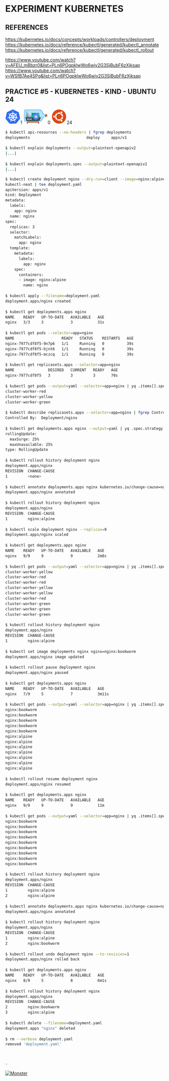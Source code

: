 # EXPERIMENT KUBERNETES

## REFERENCES

https://kubernetes.io/docs/concepts/workloads/controllers/deployment  
https://kubernetes.io/docs/reference/kubectl/generated/kubectl_annotate  
https://kubernetes.io/docs/reference/kubectl/generated/kubectl_rollout

https://www.youtube.com/watch?v=AFEU_mBbzr0&list=PLn6POgpklwWo6wiy2G3SjBubF6zXjksap  
https://www.youtube.com/watch?v=WSfB7Ae4SPg&list=PLn6POgpklwWo6wiy2G3SjBubF6zXjksap

## PRACTICE #5 - KUBERNETES - KIND - UBUNTU 24

[![Kubernetes](img/kubernetes.webp "Kubernetes")](https://kubernetes.io)1
[![Kind](img/kind.webp "Kind")](https://kind.sigs.k8s.io)0
[![Ubuntu](img/ubuntu.webp "Ubuntu")](https://ubuntu.com)24

```bash
$ kubectl api-resources --no-headers | fgrep deployments
deployments                         deploy     apps/v1                           true    Deployment

$ kubectl explain deployments --output=plaintext-openapiv2
|...|

$ kubectl explain deployments.spec --output=plaintext-openapiv2
|...|
```

```bash
$ kubectl create deployment nginx --dry-run=client --image=nginx:alpine --output=yaml --replicas=3 |
kubectl-neat | tee deployment.yaml
apiVersion: apps/v1
kind: Deployment
metadata:
  labels:
    app: nginx
  name: nginx
spec:
  replicas: 3
  selector:
    matchLabels:
      app: nginx
  template:
    metadata:
      labels:
        app: nginx
    spec:
      containers:
      - image: nginx:alpine
        name: nginx

$ kubectl apply --filename=deployment.yaml
deployment.apps/nginx created

$ kubectl get deployments.apps nginx
NAME    READY   UP-TO-DATE   AVAILABLE   AGE
nginx   3/3     3            3           31s

$ kubectl get pods --selector=app=nginx
NAME                     READY   STATUS    RESTARTS   AGE
nginx-7977cdf8f5-9n7p6   1/1     Running   0          39s
nginx-7977cdf8f5-bjnt6   1/1     Running   0          39s
nginx-7977cdf8f5-mczcq   1/1     Running   0          39s

$ kubectl get replicasets.apps --selector=app=nginx
NAME               DESIRED   CURRENT   READY   AGE
nginx-7977cdf8f5   3         3         3       70s

$ kubectl get pods --output=yaml --selector=app=nginx | yq .items[].spec.nodeName
cluster-worker-red
cluster-worker-yellow
cluster-worker-green

$ kubectl describe replicasets.apps --selector=app=nginx | fgrep Controlled
Controlled By:  Deployment/nginx

$ kubectl get deployments.apps nginx --output=yaml | yq .spec.strategy
rollingUpdate:
  maxSurge: 25%
  maxUnavailable: 25%
type: RollingUpdate

$ kubectl rollout history deployment nginx
deployment.apps/nginx
REVISION  CHANGE-CAUSE
1         <none>

$ kubectl annotate deployments.apps nginx kubernetes.io/change-cause=nginx:alpine
deployment.apps/nginx annotated

$ kubectl rollout history deployment nginx
deployment.apps/nginx
REVISION  CHANGE-CAUSE
1         nginx:alpine

$ kubectl scale deployment nginx --replicas=9
deployment.apps/nginx scaled

$ kubectl get deployments.apps nginx
NAME    READY   UP-TO-DATE   AVAILABLE   AGE
nginx   9/9     9            9           2m8s

$ kubectl get pods --output=yaml --selector=app=nginx | yq .items[].spec.nodeName
cluster-worker-yellow
cluster-worker-red
cluster-worker-red
cluster-worker-yellow
cluster-worker-yellow
cluster-worker-red
cluster-worker-green
cluster-worker-green
cluster-worker-green

$ kubectl rollout history deployment nginx
deployment.apps/nginx
REVISION  CHANGE-CAUSE
1         nginx:alpine

$ kubectl set image deployments nginx nginx=nginx:bookworm
deployment.apps/nginx image updated

$ kubectl rollout pause deployment nginx
deployment.apps/nginx paused

$ kubectl get deployments.apps nginx
NAME    READY   UP-TO-DATE   AVAILABLE   AGE
nginx   7/9     5            7           3m11s

$ kubectl get pods --output=yaml --selector=app=nginx | yq .items[].spec.containers[].image
nginx:bookworm
nginx:bookworm
nginx:bookworm
nginx:bookworm
nginx:bookworm
nginx:alpine
nginx:alpine
nginx:alpine
nginx:alpine
nginx:alpine
nginx:alpine
nginx:alpine

$ kubectl rollout resume deployment nginx
deployment.apps/nginx resumed

$ kubectl get deployments.apps nginx
NAME    READY   UP-TO-DATE   AVAILABLE   AGE
nginx   9/9     9            9           11m

$ kubectl get pods --output=yaml --selector=app=nginx | yq .items[].spec.containers[].image
nginx:bookworm
nginx:bookworm
nginx:bookworm
nginx:bookworm
nginx:bookworm
nginx:bookworm
nginx:bookworm
nginx:bookworm
nginx:bookworm

$ kubectl rollout history deployment nginx
deployment.apps/nginx
REVISION  CHANGE-CAUSE
1         nginx:alpine
2         nginx:alpine

$ kubectl annotate deployments.apps nginx kubernetes.io/change-cause=nginx:bookworm
deployment.apps/nginx annotated

$ kubectl rollout history deployment nginx
deployment.apps/nginx
REVISION  CHANGE-CAUSE
1         nginx:alpine
2         nginx:bookworm

$ kubectl rollout undo deployment nginx --to-revision=1
deployment.apps/nginx rolled back

$ kubectl get deployments.apps nginx
NAME    READY   UP-TO-DATE   AVAILABLE   AGE
nginx   8/9     5            8           6m1s

$ kubectl rollout history deployment nginx
deployment.apps/nginx
REVISION  CHANGE-CAUSE
2         nginx:bookworm
3         nginx:alpine

$ kubectl delete --filename=deployment.yaml
deployment.apps "nginx" deleted

$ rm --verbose deployment.yaml
removed 'deployment.yaml'
```

&nbsp;

`-`

[![Monster](https://avatars.githubusercontent.com/u/47848582?s=96&v=4 "Boo!")](../README.md)
